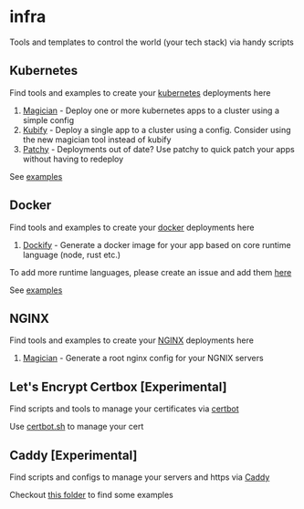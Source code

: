 # infra

Tools and templates to control the world (your tech stack) via handy scripts

## Kubernetes 

Find tools and examples to create your [kubernetes](https://kubernetes.com) deployments here

1. [Magician](./kubernetes/tools/magician) - Deploy one or more kubernetes apps to a cluster using a simple config
2. [Kubify](./kubernetes/tools/kubify) - Deploy a single app to a cluster using a config. Consider using the new magician tool instead of kubify
3. [Patchy](./kuberenetes/tools/patchy) - Deployments out of date? Use patchy to quick patch your apps without having to redeploy

See [examples](./kubernetes/examples)

## Docker

Find tools and examples to create your [docker](https://docker.com) deployments here

1. [Dockify](./docker/tools/dockify) - Generate a docker image for your app based on core runtime language (node, rust etc.)

To add more runtime languages, please create an issue and add them [here](./docker/tools/dockify/template)

See [examples](./docker/examples)

## NGINX

Find tools and examples to create your [NGINX](https://www.nginx.com/) deployments here

1. [Magician](./nginx/tools/magician) - Generate a root nginx config for your NGNIX servers

## Let's Encrypt Certbox [Experimental]

Find scripts and tools to manage your certificates via [certbot](https://certbot.eff.org/)

Use [certbot.sh](./letsencrypt-certbot/certbot.sh) to manage your cert

## Caddy [Experimental]

Find scripts and configs to manage your servers and https via [Caddy](https://caddyserver.com/)

Checkout [this folder](./caddy) to find some examples

